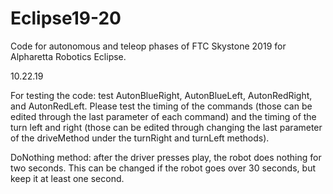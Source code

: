 # Eclipse19-20


Code for autonomous and teleop phases of FTC Skystone 2019 for Alpharetta Robotics Eclipse. 

10.22.19

For testing the code:
test AutonBlueRight, AutonBlueLeft, AutonRedRight, and AutonRedLeft.
Please test the timing of the commands (those can be edited through the last parameter of each command)
and the timing of the turn left and right (those can be edited through changing the last parameter of the driveMethod 
under the turnRight and turnLeft methods).

DoNothing method:
after the driver presses play, the robot does nothing for two seconds. This can be changed if the robot goes over 30 seconds, but keep it at least one second. 
